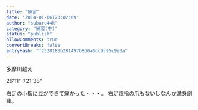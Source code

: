 ```yaml
---
title: "練習"
date: '2014-01-06T23:02:09'
author: "subaru44k"
category: "練習(中)"
status: "publish"
allowComments: true
convertBreaks: false
entryHash: "f2528183b281497b8d0a0dcdc95c9e3a"
---
```

多摩川越え

26'11"→21'38"

右足の小指に豆ができて痛かった・・・。
右足親指の爪もないしなんか満身創痍。
